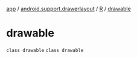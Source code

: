 [app](../../../index.md) / [android.support.drawerlayout](../../index.md) / [R](../index.md) / [drawable](./index.md)

# drawable

`class drawable`
`class drawable`